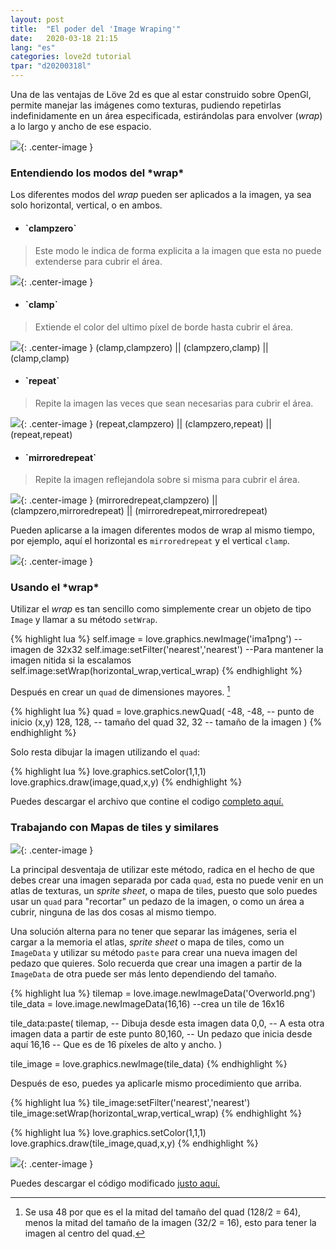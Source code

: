 ```yaml
---
layout: post
title:  "El poder del 'Image Wraping'"
date:   2020-03-18 21:15
lang: "es"
categories: love2d tutorial
tpar: "d20200318l"
---
```


Una de las ventajas de Löve 2d es que al estar construido sobre OpenGl, permite manejar las imágenes como texturas, pudiendo repetirlas indefinidamente en un área especificada, estirándolas para envolver (*wrap*) a lo largo y ancho de ese espacio.

![](/assets/t_wrap/wrap.gif){: .center-image }

<h3>Entendiendo los modos del *wrap*</h3>

Los diferentes modos del *wrap* pueden ser aplicados a la imagen, ya sea solo horizontal, vertical, o en ambos.
* <h4>`clampzero`</h4>

> Este modo le indica de forma explicita a la imagen que esta no puede extenderse para cubrir el área.

![](/assets/t_wrap/ima1.png){: .center-image }

* <h4>`clamp`</h4>

> Extiende el color del ultimo píxel de borde hasta cubrir el área.

![](/assets/t_wrap/clamp.png){: .center-image }
(clamp,clampzero) || (clampzero,clamp) || (clamp,clamp)

* <h4>`repeat`</h4> 

> Repite la imagen las veces que sean necesarias para cubrir el área.

![](/assets/t_wrap/repeat.png){: .center-image }
(repeat,clampzero) || (clampzero,repeat) || (repeat,repeat)

* <h4>`mirroredrepeat`</h4>

> Repite la imagen reflejandola sobre si misma para cubrir el área.

![](/assets/t_wrap/mirroredrepeat.png){: .center-image }
(mirroredrepeat,clampzero) || (clampzero,mirroredrepeat) || (mirroredrepeat,mirroredrepeat)

Pueden aplicarse a la imagen diferentes modos de wrap al mismo tiempo, por ejemplo, aquí el horizontal es `mirroredrepeat` y el vertical `clamp`.

![](/assets/t_wrap/mix.png){: .center-image }

<h3>Usando el *wrap*</h3>

Utilizar el *wrap* es tan sencillo como simplemente crear un objeto de tipo `Image` y llamar a su método `setWrap`.

{% highlight lua %}
self.image = love.graphics.newImage('ima1png') --imagen de 32x32
self.image:setFilter('nearest','nearest') --Para mantener la imagen nitida si la escalamos
self.image:setWrap(horizontal_wrap,vertical_wrap)
{% endhighlight %}

Después en crear un `quad` de dimensiones mayores. [^1]

{% highlight lua %}
quad = love.graphics.newQuad(
    -48, -48, -- punto de inicio (x,y)
    128, 128, -- tamaño del quad
     32,  32  -- tamaño de la imagen
     )
{% endhighlight %}

Solo resta dibujar la imagen utilizando el `quad`:

{% highlight lua %}
love.graphics.setColor(1,1,1)
love.graphics.draw(image,quad,x,y)
{% endhighlight %}

Puedes descargar el archivo que contine el codigo [completo aquí.](/assets/t_wrap/wrap.zip)

<h3>Trabajando con Mapas de tiles y similares</h3>

![](/assets/t_wrap/Overworld.png){: .center-image }

La principal desventaja de utilizar este método, radica en el hecho de que debes crear una imagen separada por cada `quad`, esta no puede venir en un atlas de texturas, un *sprite sheet*, o mapa de tiles, puesto que solo puedes usar un `quad` para "recortar" un pedazo de la imagen, o como un área a cubrir, ninguna de las dos cosas al mismo tiempo.

Una solución alterna para no tener que separar las imágenes, seria el cargar a la memoria el atlas, *sprite sheet* o mapa de tiles, como un `ImageData` y utilizar su método `paste` para crear una nueva imagen del pedazo que quieres. Solo recuerda que crear una imagen a partir de la `ImageData` de otra puede ser más lento dependiendo del tamaño.

{% highlight lua %}
tilemap = love.image.newImageData('Overworld.png')
tile_data = love.image.newImageData(16,16) --crea un tile de 16x16

tile_data:paste(
    tilemap, -- Dibuja desde esta imagen data
    0,0,     -- A esta otra imagen data  a partir de este punto
    80,160,  -- Un pedazo que inicia desde aquí
    16,16    -- Que es de 16 píxeles de alto y ancho.
    )
    
tile_image = love.graphics.newImage(tile_data)
{% endhighlight %}

Después de eso, puedes ya aplicarle mismo procedimiento que arriba.

{% highlight lua %}
tile_image:setFilter('nearest','nearest')
tile_image:setWrap(horizontal_wrap,vertical_wrap) 
{% endhighlight %}

{% highlight lua %}
love.graphics.setColor(1,1,1)
love.graphics.draw(tile_image,quad,x,y)
{% endhighlight %}

![](/assets/t_wrap/wrap_tile.gif){: .center-image }


Puedes descargar el código modificado [justo aquí.](/assets/t_wrap/wrap_tile.zip)

[^1]:Se usa 48 por que es el la mitad del tamaño del quad (128/2 = 64), menos  la mitad del tamaño de la imagen (32/2 = 16), esto para tener la imagen al centro del quad.
